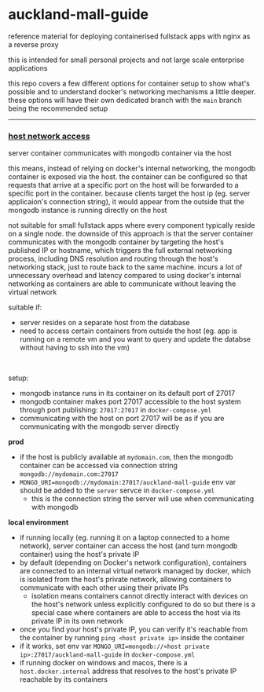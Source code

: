 # auckland-mall-guide

reference material for deploying containerised fullstack apps with nginx as a reverse proxy

this is intended for small personal projects and not large scale enterprise applications

this repo covers a few different options for container setup to show what's possible and to understand docker's networking mechanisms a little deeper.
these options will have their own dedicated branch with the `main` branch being the recommended setup

<hr>

### [host network access](https://github.com/futuramafamilyguy/auckland-mall-guide/tree/host-network)

server container communicates with mongodb container via the host

this means, instead of relying on docker's internal networking, the mongodb container is exposed via the host. the container can be configured so that requests that arrive at a specific port on the host will be forwarded to a specific port in the container. because clients target the host ip (eg. server applicaion's connection string), it would appear from the outside that the mongodb instance is running directly on the host

not suitable for small fullstack apps where every component typically reside on a single node. the downside of this approach is that the server container communicates with the mongodb container by targeting the host's published IP or hostname, which triggers the full external networking process, including DNS resolution and routing through the host's networking stack, just to route back to the same machine. incurs a lot of unnecessary overhead and latency compared to using docker's internal networking as containers are able to communicate without leaving the virtual network

suitable if:

- server resides on a separate host from the database
- need to access certain containers from outside the host (eg. app is running on a remote vm and you want to query and update the databse without having to ssh into the vm)

<br>

setup:

- mongodb instance runs in its container on its default port of 27017
- mongodb container makes port 27017 accessible to the host system through port publishing: `27017:27017` in `docker-compose.yml`
- communicating with the host on port 27017 will be as if you are communicating with the mongodb server directly

**prod**

- if the host is publicly available at `mydomain.com`, then the mongodb container can be accessed via connection string `mongodb://mydomain.com:27017`
- `MONGO_URI=mongodb://mydomain:27017/auckland-mall-guide` env var should be added to the `server` servce in `docker-compose.yml`
  - this is the connection string the server will use when communicating with mongodb

**local environment**

- if running locally (eg. running it on a laptop connected to a home network), server container can access the host (and turn mongodb container) using the host's private IP
- by default (depending on Docker's network configuration), containers are connected to an internal virtual network managed by docker, which is isolated from the host's private network, allowing containers to communicate with each other using their private IPs
  - isolation means containers cannot directly interact with devices on the host's network unless explicitly configured to do so but there is a special case where containers are able to access the host via its private IP in its own network
- once you find your host's private IP, you can verify it's reachable from the container by running `ping <host private ip>` inside the container
- if it works, set env var `MONGO_URI=mongodb://<host private ip>:27017/auckland-mall-guide` in `docker-compose.yml`
- if running docker on windows and macos, there is a `host.docker.internal` address that resolves to the host's private IP reachable by its containers
